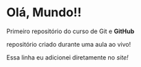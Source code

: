 # Olá, Mundo!!
 Primeiro repositório do curso de  Git e **GitHub**

 repositório criado durante uma aula ao vivo!

Essa linha eu adicionei diretamente no *site!*
